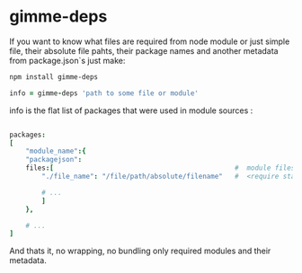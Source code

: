 gimme-deps
==========

If you want to know what files are required from node module or just simple file, their absolute file pahts, their package names and another metadata from package.json`s
just make:

``` sh
npm install gimme-deps
```

``` coffeescript
info = gimme-deps 'path to some file or module'
```

info is the flat list of packages that were used in module sources :

``` coffee

packages:
[
	"module_name":{                                     
	"packagejson":                                      
	files:[                                             #  module files
		"./file_name": "/file/path/absolute/filename"   #  <require statement> : file absolute path

		# ...
		]
	},

	# ...
]

```

And thats it, no wrapping, no bundling only required modules and their metadata.